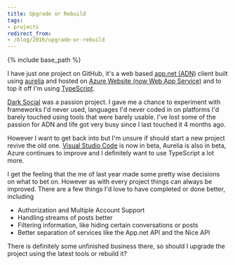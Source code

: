 ```yaml
---
title: Upgrade or Rebuild
tags:
- projects
redirect_from:
- /blog/2016/upgrade-or-rebuild
---
```


{% include base_path %}

I have just one project on GitHub, it's a web based [app.net (ADN)](http://app.net) client built using [aurelia](http://aurelia.io) and hosted on [Azure Website (now Web App Service)](https://azure.microsoft.com/en-gb/services/app-service/web/) and to top it off I'm using [TypeScript](http://www.typescriptlang.org/). 

[Dark Social](https://github.com/mttmccb/dark_social) was a passion project. I gave me a chance to experiment with frameworks I'd never used, languages I'd never coded in on platforms I'd barely touched using tools that were barely usable. I've lost some of the passion for ADN and life got very busy since I last touched it 4 months ago. 

However I want to get back into but I'm unsure if should start a new project revive the old one. 
[Visual Studio Code](https://code.visualstudio.com/) is now in beta, Aurelia is also in beta, Azure continues to improve and I definitely want to use TypeScript a lot more. 

I get the feeling that the me of last year made some pretty wise decisions on what to bet on. 
However as with every project things can always be improved. There are a few things I'd love to have completed or done better, including 

* Authorization and Multiple Account Support 
* Handling streams of posts better
* Filtering information, like hiding certain conversations or posts
* Better separation of services like the App.net API and the Nice API

There is definitely some unfinished business there, so should I upgrade the project using the latest tools or rebuild it?
